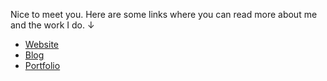 Nice to meet you. Here are some links where you can read more about me and the work I do. &darr;

- [Website](https://albingroen.com)
- [Blog](https://blog.albingroen.com) 
- [Portfolio](https://portfolio.albingroen.com)
